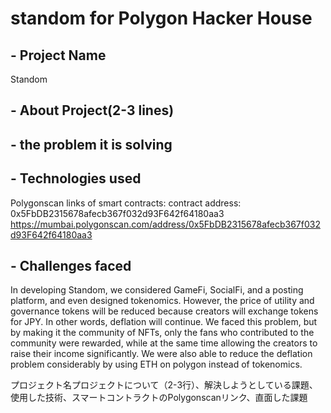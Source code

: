 # standom for Polygon Hacker House

## - Project Name

Standom

## - About Project(2-3 lines)



## - the problem it is solving



## - Technologies used

Polygonscan links of smart contracts:
contract address: 0x5FbDB2315678afecb367f032d93F642f64180aa3
https://mumbai.polygonscan.com/address/0x5FbDB2315678afecb367f032d93F642f64180aa3


## - Challenges faced

In developing Standom, we considered GameFi, SocialFi, and a posting platform, and even designed tokenomics.
However, the price of utility and governance tokens will be reduced because creators will exchange tokens for JPY.
In other words, deflation will continue.
We faced this problem, but by making it the community of NFTs, only the fans who contributed to the community were rewarded, while at the same time allowing the creators to raise their income significantly.
We were also able to reduce the deflation problem considerably by using ETH on polygon instead of tokenomics.



プロジェクト名プロジェクトについて（2-3行）、解決しようとしている課題、使用した技術、スマートコントラクトのPolygonscanリンク、直面した課題
